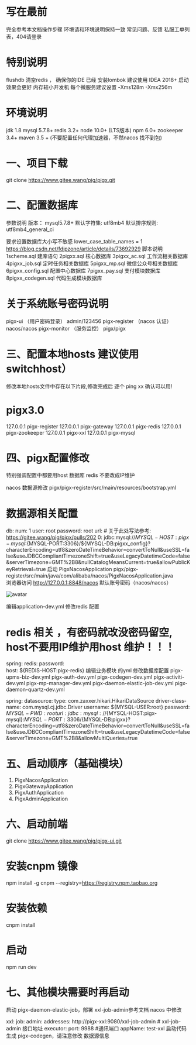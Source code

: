 # 写在最前
完全参考本文档操作步骤
环境请和环境说明保持一致
常见问题、反馈 私服工单列表，404请登录
# 特别说明
flushdb 清空redis ，
确保你的IDE 已经 安装lombok
建议使用 IDEA 2018+ 启动效果会更好
内存较小开发机 每个微服务建议设置 -Xms128m -Xmx256m
# 环境说明
jdk 1.8
mysql 5.7.8+
redis 3.2+
node 10.0+ (LTS版本)
npm 6.0+
zookeeper 3.4+
maven 3.5 + (不要配置任何代理加速器，不然nacos 找不到包)
# 一、项目下载
git clone https://www.gitee.wang/pig/pigx.git
# 二、配置数据库
参数说明
版本： mysql5.7.8+
默认字符集: utf8mb4
默认排序规则: utf8mb4_general_ci

要求设置数据库大小写不敏感
lower_case_table_names = 1  
https://blog.csdn.net/fdipzone/article/details/73692929
脚本说明
1scheme.sql    建库语句
2pigxx.sql     核心数据库
3pigxx_ac.sql   工作流相关数据库
4pigxx_job.sql  定时任务相关数据库
5pigxx_mp.sql   微信公众号相关数据库
6pigxx_config.sql  配置中心数据库
7pigxx_pay.sql   支付模块数据库
8pigxx_codegen.sql 代码生成模块数据库
# 关于系统账号密码说明
pigx-ui （用户密码登录） admin/123456
pigx-register （nacos 认证） nacos/nacos
pigx-monitor （服务监控） pigx/pigx
# 三、配置本地hosts 建议使用 switchhost）
修改本地hosts文件中存在以下片段,修改完成后 逐个 ping xx 确认可以用!

# pigx3.0  
127.0.0.1 pigx-register
127.0.0.1 pigx-gateway
127.0.0.1 pigx-redis
127.0.0.1 pigx-zookeeper
127.0.0.1 pigx-xxl
127.0.0.1 pigx-mysql
# 四、pigx配置修改
特别强调配置中都要用host 数据库 redis 不要改成IP维护

nacos 数据源修改
pigx/pigx-register/src/main/resources/bootstrap.yml
# 数据源相关配置
db:
  num: 1
  user: root
  password: root
  url:
    #  关于此处写法参考: https://gitee.wang/pig/pigx/pulls/202 
    0: jdbc:mysql://${MYSQL-HOST:pigx-mysql}:${MYSQL-PORT:3306}/${MYSQL-DB:pigxx_config}?characterEncoding=utf8&zeroDateTimeBehavior=convertToNull&useSSL=false&useJDBCCompliantTimezoneShift=true&useLegacyDatetimeCode=false&serverTimezone=GMT%2B8&nullCatalogMeansCurrent=true&allowPublicKeyRetrieval=true
启动 PigxNacosApplication
pigx/pigx-register/src/main/java/com/alibaba/nacos/PigxNacosApplication.java  
浏览器访问 http://127.0.0.1:8848/nacos 默认账号密码（nacos/nacos）

![avatar](http://pic.pig4cloud.com/20190503115954_0MVDKu_Screenshot.jpeg)


编辑application-dev.yml 修改redis 配置
# redis 相关 ，有密码就改没密码留空, host不要用IP维护用host 维护！！！
spring:
  redis:
    password:   
    host: ${REDIS-HOST:pigx-redis}
编辑业务模块 的yml 修改数据库配置
pigx-upms-biz-dev.yml
pigx-auth-dev.yml
pigx-codegen-dev.yml
pigx-activiti-dev.yml
pigx-mp-manager-dev.yml
pigx-daemon-elastic-job-dev.yml
pigx-daemon-quartz-dev.yml

spring:
  datasource:
    type: com.zaxxer.hikari.HikariDataSource
    driver-class-name: com.mysql.cj.jdbc.Driver
    username: ${MYSQL-USER:root}
    password: ${MYSQL-PWD:root}
    url: jdbc:mysql://${MYSQL-HOST:pigx-mysql}:${MYSQL-PORT:3306}/${MYSQL-DB:pigxx}?characterEncoding=utf8&zeroDateTimeBehavior=convertToNull&useSSL=false&useJDBCCompliantTimezoneShift=true&useLegacyDatetimeCode=false&serverTimezone=GMT%2B8&allowMultiQueries=true
# 五、启动顺序（基础模块）
1. PigxNacosApplication   
2. PigxGatewayApplication  
3. PigxAuthApplication 
4. PigxAdminApplication  
# 六、启动前端
git clone https://www.gitee.wang/pig/pigx-ui.git

# 安装cnpm 镜像
npm install -g cnpm --registry=https://registry.npm.taobao.org

# 安装依赖
cnpm install

# 启动
npm run dev
# 七、其他模块需要时再启动
启动 pigx-daemon-elastic-job，部署 xxl-job-admin参考文档
nacos 中修改

  xxl:
    job:
      admin:
        addresses: http://pigx-xxl:9080/xxl-job-admin  # xxl-job-admin 接口地址
      executor:
        port: 9988   #通讯端口
        appName: test-xxl
启动代码生成 pigx-codegen，请注意修改 数据源信息